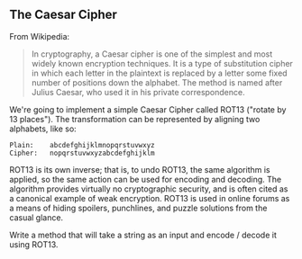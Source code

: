 ## The Caesar Cipher

From Wikipedia:

> In cryptography, a Caesar cipher is one of the simplest and most widely known encryption techniques. It is a type of substitution cipher in which each letter in the plaintext is replaced by a letter some fixed number of positions down the alphabet. The method is named after Julius Caesar, who used it in his private correspondence.

We're going to implement a simple Caesar Cipher called ROT13 ("rotate by 13 places"). The transformation can be represented by aligning two alphabets, like so:

```
Plain:    abcdefghijklmnopqrstuvwxyz
Cipher:   nopqrstuvwxyzabcdefghijklm
```

ROT13 is its own inverse; that is, to undo ROT13, the same algorithm is applied, so the same action can be used for encoding and decoding. The algorithm provides virtually no cryptographic security, and is often cited as a canonical example of weak encryption. ROT13 is used in online forums as a means of hiding spoilers, punchlines, and puzzle solutions from the casual glance.

Write a method that will take a string as an input and encode / decode it using ROT13. 
